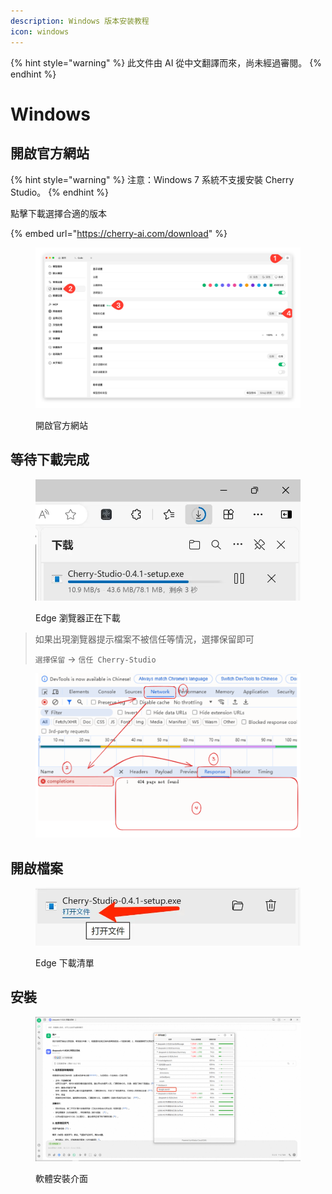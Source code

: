 ```yaml
---
description: Windows 版本安装教程
icon: windows
---
```


{% hint style="warning" %}
此文件由 AI 從中文翻譯而來，尚未經過審閱。
{% endhint %}

# Windows

## 開啟官方網站

{% hint style="warning" %}
注意：Windows 7 系統不支援安裝 Cherry Studio。
{% endhint %}

點擊下載選擇合適的版本

{% embed url="https://cherry-ai.com/download" %}

<figure><img src="../../.gitbook/assets/image (1) (1) (1).png" alt=""><figcaption><p>開啟官方網站</p></figcaption></figure>

## 等待下載完成

<figure><img src="../../.gitbook/assets/download.webp" alt="" width="563"><figcaption><p>Edge 瀏覽器正在下載</p></figcaption></figure>

> 如果出現瀏覽器提示檔案不被信任等情況，選擇保留即可
>
> `選擇保留` → `信任 Cherry-Studio`

<figure><img src="../../.gitbook/assets/image (1) (1) (1) (1) (1) (1) (1) (1) (1).png" alt=""><figcaption></figcaption></figure>

## 開啟檔案

<figure><img src="../../.gitbook/assets/download (1).webp" alt="" width="563"><figcaption><p>Edge 下載清單</p></figcaption></figure>

## 安裝

<figure><img src="../../.gitbook/assets/image (2) (1) (1) (1).png" alt=""><figcaption><p>軟體安裝介面</p></figcaption></figure>